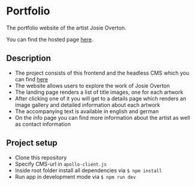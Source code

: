 # Portfolio

The portfolio website of the artist Josie Overton.

You can find the hosted page [here](https://josie-portfolio-frontend.vercel.app/).

## Description

- The project consists of this frontend and the headless CMS which you can find [here](https://github.com/pung-one/josie-portfolio-cms)
- The website allows users to explore the work of Josie Overton
- The landing page renders a list of title images, one for each artwork
- After clicking one of it you will get to a details page which renders an image gallery and detailed information about each artwork
- The accompanying text is available in english and german
- On the info page you can find more information about the artist as well as contact information

## Project setup

- Clone this repository
- Specify CMS-url in `apollo-client.js`
- Inside root folder install all dependencies via `$ npm install`
- Run app in development mode via `$ npm run dev`

